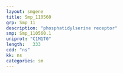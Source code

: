 ```yaml
---
layout: smgene
title: Smp_110560
grp: Smp_11
description: "phosphatidylserine receptor"
smp: Smp_110560.1
uniprot: "C1M1T0"
length:   333
cdd: "ns"
kk: ns
categories: sm
---
```

